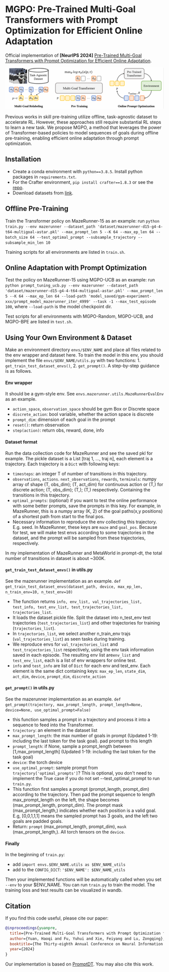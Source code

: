 # MGPO: Pre-Trained Multi-Goal Transformers with Prompt Optimization for Efficient Online Adaptation

Official implementation of **[NeurIPS 2024]** [Pre-Trained Multi-Goal Transformers with Prompt Optimization for Efficient Online Adaptation](https://openreview.net/forum?id=DHucngOEe3).

![](fig/mgpo.png)

Previous works in skill pre-training utilize offline, task-agnostic dataset to accelerate RL. However, these approaches still require substantial RL steps to learn a new task. We propose MGPO, a method that leverages the power of Transformer-based policies to model sequences of goals during offline pre-training, enabling efficient online adaptation through prompt optimization.

## Installation
- Create a conda environment with `python==3.8.5`. Install python packages in `requirements.txt`.
- For the Crafter environment, `pip install crafter==1.8.3` or see the [repo](https://github.com/danijar/crafter).
- Download datasets from [link](xxxxx).


## Offline Pre-Training
Train the Transformer policy on MazeRunner-15 as an example: run `python train.py --env mazerunner --dataset_path 'dataset/mazerunner-d15-g4-4-t64-multigoal-astar.pkl' --max_prompt_len 5 --K 64 --max_ep_len 64 --batch_size 64 --test_optimal_prompt --subsample_trajectory --subsample_min_len 10`

Training scripts for all environments are listed in `train.sh`.

## Online Adaptation with Prompt Optimization
Test the policy on MazeRunner-15 using MGPO-UCB as an example: run `python prompt_tuning_ucb.py --env mazerunner --dataset_path 'dataset/mazerunner-d15-g4-4-t64-multigoal-astar.pkl' --max_prompt_len 5 --K 64 --max_ep_len 64 --load-path 'model_saved/gym-experiment-xxx/prompt_model_mazerunner_iter_4999' --task -1 --max_test_episode 100`, where `--load-path` is the model checkpoint dir.

Test scripts for all environments with MGPO-Random, MGPO-UCB, and MGPO-BPE are listed in `test.sh`.


## Using Your Own Environment & Dataset
Make an environment directory `envs/$ENV_NAME` and place all files related to the env wrapper and dataset here. To train the model in this env, you should implement the file `envs/$ENV_NAME/utils.py` with two functions: 1. `get_train_test_dataset_envs()`, 2. `get_prompt()`. A step-by-step guidance is as follows.

#### Env wrapper
It should be a gym-style env. See `envs.mazerunner.utils.MazeRunnerEvalEnv` as an example.
- `action_space`, `observation_space` should be gym Box or Discrete space
- `discrete_action`: bool variable, whether the action space is discrete
- `prompt_dim`: dimension of each goal in the prompt
- `reset()`: return observation
- `step(action)`: return obs, reward, done, info

#### Dataset format
Run the data collection code for MazeRunner and see the saved pkl for example.
The pickle dataset is a List [traj 1, ..., traj n], each element is a trajectory. Each trajectory is a `Dict` with following keys:
- `timesteps`: an integer T of number of transitions in this trajectory.
- `observations`, `actions`. `next_observations`, `rewards`, `terminals`: numpy array of shape (T, obs_dim); (T, act_dim) for continuous action or (T,) for discrete action; (T, obs_dim); (T,); (T,) respectively. Containing the transitions in this trajectory.
- `optimal_prompts`: (optional) if you want to test the online performance with some better prompts, save the prompts in this key. For example, in MazeRunner, this is a numpy array (K, 2) of the goal paths(x,y positions) of a shortest path from start to the final pos.
- Necessary information to reproduce the env collecting this trajectory. E.g. seed. In MazeRunner, these keys are `maze` and `goal_pos`. Because for test, we will make test envs according to some trajectories in the dataset, and the prompt will be sampled from these trajectories, respectively.

In my implementation of MazeRunner and MetaWorld in prompt-dt, the total number of transitions in dataset is about ~300K.

#### `get_train_test_dataset_envs()` in utils.py
See the mazerunner implementation as an example.
`def get_train_test_dataset_envs(dataset_path, device, max_ep_len, n_train_env=10, n_test_env=10)`
- The function returns `info, env_list, val_trajectories_list, test_info, test_env_list, test_trajectories_list, trajectories_list`.
- It loads the dataset pickle file. Split the dataset into n_test_env test trajectories (`test_trajectories_list`) and other trajectories for training (`trajectories_list`).
- In `trajectories_list`, we select another n_train_env trajs (`val_trajectories_list`) as seen tasks during training. 
- We reproduce envs for `val_trajectories_list` and `test_trajectories_list` respectively, using the env task information saved in each episode. The resulting env list are`env_list` and `test_env_list`, each is a list of env wrappers for online test.
- `info` and `test_info` are list of `Dict` for each env and test_env. Each element is the same dict containing keys: `max_ep_len`, `state_dim`, `act_dim`, `device`, `prompt_dim`, `discrete_action`

#### `get_prompt()` in utils.py
See the mazerunner implementation as an example.
`def get_prompt(trajectory, max_prompt_length, prompt_length=None, device=None, use_optimal_prompt=False)`
- this function samples a prompt in a trajectory and process it into a sequence to feed into the Transformer.
- `trajectory`: an element in the dataset list
- `max_prompt_length`: the max number of goals in prompt (Updated 1-19: including the last token for the task goal). pad prompt to this length
- `prompt_length`: if None, sample a prompt_length between [1,max_prompt_length] (Updated 1-19: including the last token for the task goal)
- `device`: the torch device
- `use_optimal_prompt`: sample prompt from `trajectory['optimal_prompts']`? This is optional, you don't need to implement the True case if you do not set --test_optimal_prompt to run `train.py`.
- This function first samples a prompt (prompt_length, prompt_dim) according to the trajectory. Then pad the prompt sequence to length max_prompt_length on the left, the shape becomes (max_prompt_length, prompt_dim). The  prompt mask (max_prompt_length,) indicates whether each position is a valid goal.  E.g,  [0,0,1,1,1] means the sampled prompt has 3 goals, and the left two goals are padded goals.
- Return: `prompt` (max_prompt_length, prompt_dim), `mask` (max_prompt_length,). All torch tensors on the `device`.

#### Finally
In the beginning of `train.py`: 
- add `import envs.$ENV_NAME.utils as $ENV_NAME_utils`
- add to the `CONFIG_DICT`: `'$ENV_NAME': $ENV_NAME_utils`

Then your implemented functions will be automatically called when you set `--env` to your $ENV_NAME. You can run `train.py` to train the model. The training loss and test results can be visualized in wandb.


## Citation
If you find this code useful, please cite our paper:
```bibtex
@inproceedings{yuanpre,
  title={Pre-Trained Multi-Goal Transformers with Prompt Optimization for Efficient Online Adaptation},
  author={Yuan, Haoqi and Fu, Yuhui and Xie, Feiyang and Lu, Zongqing},
  booktitle={The Thirty-eighth Annual Conference on Neural Information Processing Systems},
  year={2024}
}
```
Our implementation is based on [PromptDT](https://github.com/mxu34/prompt-dt). You may also cite this work.
